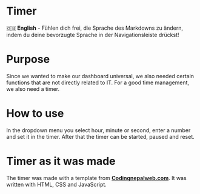 # Timer

🇬🇧 **English** - Fühlen dich frei, die Sprache des Markdowns zu ändern, indem du deine bevorzugte Sprache in der Navigationsleiste drückst!

# Purpose

Since we wanted to make our dashboard universal, we also needed certain
functions that are not directly related to IT. For a good time management, we also need a timer. 

# How to use
In the dropdown menu you select hour, minute or second, enter a number and set it in the timer. After that the timer can be started, paused and reset.

# Timer as it was made

The timer was made with a template from [**Codingnepalweb.com**](https://Codingnepalweb.com). It was written with HTML, CSS and JavaScript.